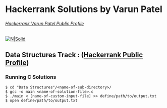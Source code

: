 # Hackerrank Solutions by Varun Patel
###### [Hackerrank Varun Patel Public Profile](https://www.hackerrank.com/varun4)
[![N|Solid](https://d3keuzeb2crhkn.cloudfront.net/hackerrank/assets/brand/wordmark_sm.svg)](https://www.hackerrank.com/varun4)

## Data Structures Track : ([Hackerrank Public Profile](https://www.hackerrank.com/varun4))

### Running C Solutions 
```
$ cd "Data Structures"/<name-of-sub-directory>/
$ gcc -o main <name-of-solution-file>.c
$ ./main < [name-of-custom-input-file] >> define/path/to/output.txt
$ open define/path/to/output.txt
```
